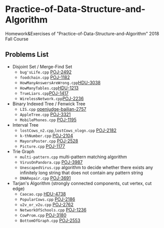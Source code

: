 # Practice-of-Data-Structure-and-Algorithm
Homework&amp;Exercises of "Practice-of-Data-Structure-and-Algorithm" 2018 Fall Course

## Problems List

- Disjoint Set / Merge-Find Set
  - `bug'sLife.cpp` [POJ-2492](http://poj.org/problem?id=2492)
  - `foodchain.cpp` [POJ-1182](http://poj.org/problem?id=1182)
  - `HowManyAnswersAreWrong.cpp`[HDU-3038](http://acm.hdu.edu.cn/showproblem.php?pid=3038)
  - `HowManyTables.cpp`[HDU-1213](http://acm.hdu.edu.cn/showproblem.php?pid=1213)
  - `TrueLiars.cpp`[POJ-1417](http://poj.org/problem?id=1417)
  - `WirelessNetwork.cpp`[POJ-2236](http://poj.org/problem?id=2236)
- Binary Indexed Tree / Fenwick Tree
  - `LIS.cpp` [openjudge-bailian-2757](http://bailian.openjudge.cn/practice/2757/)
  - `AppleTree.cpp` [POJ-3321](http://poj.org/problem?id=3321)
  - `MobilePhones.cpp` [POJ-1195](http://poj.org/problem?id=1195)
- Interval Tree
  - `lostCows_n2.cpp`,`lostCows_nlogn.cpp` [POJ-2182](http://poj.org/problem?id=2182)
  - `k-thNumber.cpp` [POJ-2104](http://poj.org/problem?id=2104)
  - `MayorsPoster.cpp` [POJ-2528](http://poj.org/problem?id=2528)
  - `Picture.cpp` [POJ-1177](http://poj.org/problem?id=1177)
- Trie Graph
  - `multi-pattern.cpp` multi-pattern matching algorithm
  - `VirusOnPandora.cpp` [POJ-3987](http://poj.org/problem?id=3987)
  - `UnescapedVirus.cpp` algorithm to decide whether there exists any infinitely long string that does not contain any pattern string
  - `DNARepair.cpp` [POJ-3691](http://poj.org/problem?id=3691)
- Tarjan's Algorithm (strongly connected components, cut vertex, cut edge)
  - `Caocao.cpp` [HDU-4738](http://acm.hdu.edu.cn/showproblem.php?pid=4738)
  - `PopularCows.cpp` [POJ-2186](http://poj.org/problem?id=2186)
  - `u2v_or_v2u.cpp` [POJ-2762](http://poj.org/problem?id=2762)
  - `NetworkOfSchools.cpp` [POJ-1236](http://poj.org/problem?id=1236)
  - `CowProm.cpp` [POJ-3180](http://poj.org/problem?id=3180)
  - `BottomOfGraph.cpp` [POJ-2553](http://poj.org/problem?id=2553)
